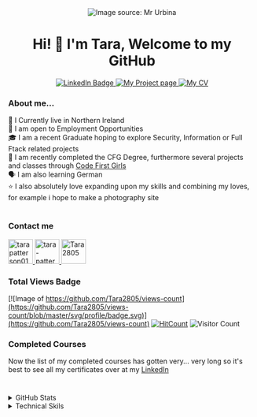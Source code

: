 
<div id="header" align="center">
  <img src="https://media.giphy.com/media/v1.Y2lkPTc5MGI3NjExdmNjcHkyN2Z3djYxZ2I0dzdraW1iMDhtZDdqMmNzNmpvczU1amRocSZlcD12MV9pbnRlcm5hbF9naWZfYnlfaWQmY3Q9cw/paTz7UZbPfTZFRYnnB/giphy.gif" width="250" alt="Image source: Mr Urbina"/>
<!--   <h6 align="center" font-size:20px >Gif credit: Mr Urbina</h6> -->
</div>

<div id="about-me-title" align="center" >
  <h1>Hi! 👋 I'm Tara, Welcome to my GitHub </h1>

<div id="badges">
  <a href="https://www.linkedin.com/in/tara-patterson-a2098b195/">
    <img src="https://img.shields.io/badge/LinkedIn-blue?style=for-the-badge&logo=linkedin&logoColor=white" alt="LinkedIn Badge"/>
  </a>
  <a href="https://tara2805.github.io/tarapatterson.github.io/">
    <img src="https://img.shields.io/badge/My%20Projects-pink?style=for-the-badge" alt="My Project page"/>
  </a>
  <a href="https://github.com/Tara2805/resume/blob/f05a6c624766ff72074907eb436a83b597bfc009/Tara%20CV.pdf">
    <img src="https://img.shields.io/badge/My%20CV-violet?style=for-the-badge" alt="My CV"/>
  </a>
</div>
</div>

<div id="about-me">
<h3>About me...</h3>
🏡 I Currently live in Northern Ireland <br>
🏢 I am open to Employment Opportunities<br>
🎓 I am a recent Graduate hoping to explore Security, Information or Full Ftack related projects<br>
🏫 I am recently completed the CFG Degree, furthermore several projects and classes through <a href="https://codefirstgirls.com/?utm_medium=ppc&utm_source=adwords">Code First Girls</a> <br>
🗣️ I am also learning German <br>
⭐ I also absolutely love expanding upon my skills and combining my loves, for example i hope to make a photography site <br>

  #

### Contact me
<a href="mailto:tarapatterson01@gmail.com">
    <img 
        height="50" 
        width="50" 
        src="https://cdn.simpleicons.org/gmail/red"  
        title="tarapatterson01@gmail.com"
    />
</a>
<a href="mailto:tarapatterson01@gmail.com">
    <img 
        height="50" 
        width="50" 
        src="https://cdn.simpleicons.org/LinkedIn/0A66C2" 
        title="tara-patterson-a2098b195"
    />
</a>
<a href="https://github.com/Tara2805">
    <img 
        height="50" 
        width="50"
        color="#F05032"
        src="https://cdn.simpleicons.org/GitHub/7A78D7"
        title="Tara2805"
    />
</a>


### Total Views Badge
[![Image of https://github.com/Tara2805/views-count](https://github.com/Tara2805/views-count/blob/master/svg/profile/badge.svg)](https://github.com/Tara2805/views-count)
  [![HitCount](https://hits.dwyl.com/Tara2805/Tara2805.svg?style=flat-square)](http://hits.dwyl.com/Tara2805/Tara2805)
  ![Visitor Count](https://profile-counter.glitch.me/{Tara2805}/count.svg)

<div id="completed-course">
<h3>Completed Courses</h3>
Now the list of my completed courses has gotten very... very long so it's best to see all my certificates over at my <a href="https://www.linkedin.com/in/tara-patterson-a2098b195/">LinkedIn</a>

# 

<details>
<summary>GitHub Stats</summary>
<img alt="stats" src="https://github-readme-stats-tara-s-projects.vercel.app/api?username=Tara2805&show_icons=true&hide_border=true"/><br>
</details>

<div></div>

<details>
<summary>Technical Skils</summary>
  <a href="">
    <img src="https://img.shields.io/badge/css3-%231572B6.svg?style=for-the-badge&logo=css3&logoColor=white" alt="CSS"/>
  </a>
<a href="">
    <img src="https://img.shields.io/badge/html5-%23E34F26.svg?style=for-the-badge&logo=html5&logoColor=white" alt="HTML"/>
  </a>
  <a href="">
    <img src="https://img.shields.io/badge/javascript-%23323330.svg?style=for-the-badge&logo=javascript&logoColor=%23F7DF1E" alt="JS"/>
  </a>
  <a href="">
    <img src="https://img.shields.io/badge/python-3670A0?style=for-the-badge&logo=python&logoColor=ffdd54" alt="Python"/>
  </a>
  <a href="">
    <img src="https://img.shields.io/badge/mysql-%2300f.svg?style=for-the-badge&logo=mysql&logoColor=white" alt="SQL"/>
  </a>
  <a href="">
    <img src="https://img.shields.io/badge/Matplotlib-%23ffffff.svg?style=for-the-badge&logo=Matplotlib&logoColor=black" alt="Matplotlib"/>
  </a>
   <a href="">
    <img src="https://img.shields.io/badge/Windows%20Terminal-%234D4D4D.svg?style=for-the-badge&logo=windows-terminal&logoColor=white" alt="WinTerminal"/>

  <a href="">
    <img src="https://img.shields.io/badge/jquery-%230769AD.svg?style=for-the-badge&logo=jquery&logoColor=white" alt="jQuery"/>
  </a>
  <a href="">
    <img src="https://img.shields.io/badge/flask-%23000.svg?style=for-the-badge&logo=flask&logoColor=white" alt="flask"/>
  </a>
<a href="">
    <img src="https://img.shields.io/badge/PowerShell-%235391FE.svg?style=for-the-badge&logo=powershell&logoColor=white" alt="PowerShell"/>
  </a>
<a href="">
    <img src="https://img.shields.io/badge/MongoDB-%234ea94b.svg?style=for-the-badge&logo=mongodb&logoColor=white"/>
  </a>
<a href="">
    <img src="https://img.shields.io/badge/Canva-%2300C4CC.svg?style=for-the-badge&logo=Canva&logoColor=white"/>
  </a>
  <a href="">
<img src="https://img.shields.io/badge/figma-%23F24E1E.svg?style=for-the-badge&logo=figma&logoColor=white"/>
  </a>
    <a href="">
    <img src="https://img.shields.io/badge/NPM-%23CB3837.svg?style=for-the-badge&logo=npm&logoColor=white"/>
  </a>
<a href="">
    <img src="https://img.shields.io/badge/node.js-6DA55F?style=for-the-badge&logo=node.js&logoColor=white"/>
  </a>
<a href="">
    <img src="https://img.shields.io/badge/react-%2320232a.svg?style=for-the-badge&logo=react&logoColor=%2361DAFB"/>
  </a>
<a href="">
    <img src="https://img.shields.io/badge/redux-%23593d88.svg?style=for-the-badge&logo=redux&logoColor=white"/>
  </a>
            <a href="">
    <img src="https://img.shields.io/badge/SASS-hotpink.svg?style=for-the-badge&logo=SASS&logoColor=white"/>
  </a>
             <a href="">
    <img src="https://img.shields.io/badge/styled--components-DB7093?style=for-the-badge&logo=styled-components&logoColor=white"/>
  </a>
  <a href="">
    <img src="https://img.shields.io/badge/-jest-%23C21325?style=for-the-badge&logo=jest&logoColor=white"/>
  </a>
    <a href="">
    <img src="https://img.shields.io/badge/bitbucket-%230047B3.svg?style=for-the-badge&logo=bitbucket&logoColor=white"/>
  </a>
  <a href="">
    <img src="https://img.shields.io/badge/git-%23F05033.svg?style=for-the-badge&logo=git&logoColor=white"/>
  </a>
    <a href="">
    <img src="https://img.shields.io/badge/github-%23121011.svg?style=for-the-badge&logo=github&logoColor=white"/>
  </a>
  </details>
